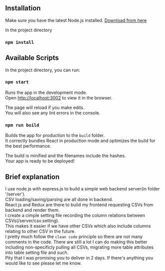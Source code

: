 ## Installation

Make sure you have the latest Node.js installed. [Download from here](https://nodejs.org)

In the project directory
### `npm install`

## Available Scripts

In the project directory, you can run:

### `npm start`

Runs the app in the development mode.<br>
Open [http://localhost:3002](http://localhost:3002) to view it in the browser.

The page will reload if you make edits.<br>
You will also see any lint errors in the console.

### `npm run build`

Builds the app for production to the `build` folder.<br>
It correctly bundles React in production mode and optimizes the build for the best performance.

The build is minified and the filenames include the hashes.<br>
Your app is ready to be deployed!

## Brief explanation

I use node.js with express.js to build a simple web backend server(in folder '/server').<br>
CSV loading/saving/parsing are all done in backend. <br>
React.js and Redux are there to build my frontend requesting CSVs from backend and render them.<br>
I create a cimple setting file recording the column relations between CSVs(/server/csv.setting). <br>
This makes it easier if we have other CSVs which also include columns relating to other CSV in the future.<br>
I pretty much follow the `clean code` principle so there are not many comments in the code.
There are still a lot I can do making this better including non-specificly pulling all CSVs, migrating more table attributes into table setting file and such.<br>
Pity that I was promising you to deliver in 2 days. If there's anything you would like to see please let me know. 